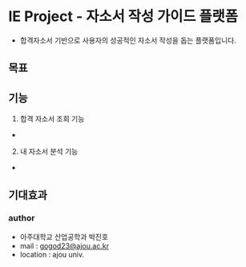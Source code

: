 # IE Project - 자소서 작성 가이드 플랫폼

-   합격자소서 기반으로 사용자의 성공적인 자소서 작성을 돕는 플랫폼입니다.

## 목표

## 기능

1. 합격 자소서 조회 기능

-

2. 내 자소서 분석 기능

-

## 기대효과

### author

-   아주대학교 산업공학과 박진호
-   mail : gogod23@ajou.ac.kr
-   location : ajou univ.
